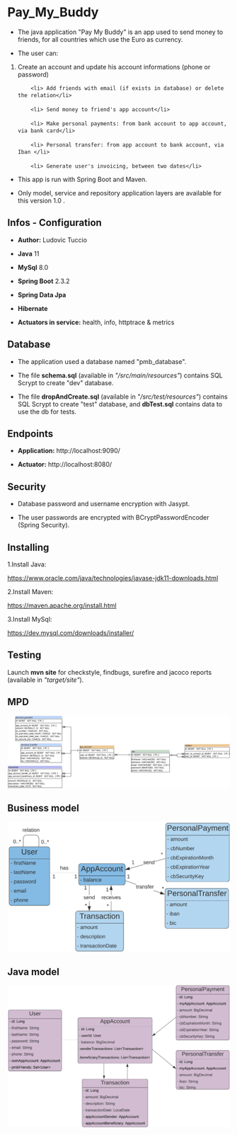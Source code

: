 # Pay_My_Buddy

- The java application "Pay My Buddy" is an app used to send money to friends, for all countries which use the Euro as currency.

- The user can:

<ol>
		<li> Create an account and update his account informations (phone or password)</li> 
	
		<li> Add friends with email (if exists in database) or delete the relation</li> 

		<li> Send money to friend's app account</li> 

		<li> Make personal payments: from bank account to app account, via bank card</li>
 
		<li> Personal transfer: from app account to bank account, via Iban </li> 
		
		<li> Generate user's invoicing, between two dates</li> 

</ol>

- This app is run with Spring Boot and Maven.

- Only model, service and repository application layers are available for this version 1.0 .

## Infos - Configuration

- **Author:** Ludovic Tuccio

- **Java** 11

- **MySql** 8.0

- **Spring Boot** 2.3.2

- **Spring Data Jpa**

- **Hibernate**

- **Actuators in service:** health, info, httptrace & metrics

## Database

- The application used a database named "pmb_database".

- The file **schema.sql** (available in *"/src/main/resources"*) contains SQL Scrypt to create "dev" database.

- The file **dropAndCreate.sql** (available in *"/src/test/resources"*) contains SQL Scrypt to create "test" database, and **dbTest.sql** contains data to use the db for tests.

## Endpoints

- **Application:**  http://localhost:9090/

- **Actuator:**  http://localhost:8080/


## Security

- Database password and username encryption with Jasypt. 

- The user passwords are encrypted with BCryptPasswordEncoder (Spring Security).

## Installing

1.Install Java:

https://www.oracle.com/java/technologies/javase-jdk11-downloads.html

2.Install Maven:

https://maven.apache.org/install.html

3.Install MySql:

https://dev.mysql.com/downloads/installer/

## Testing

Launch **mvn site** for checkstyle, findbugs, surefire and jacoco reports (available in *"target/site"*).

## MPD

![Screenshot](MPD.png)

## Business model

![Screenshot](Modele_metier.png)

## Java model

![Screenshot](Modele_java.png)
